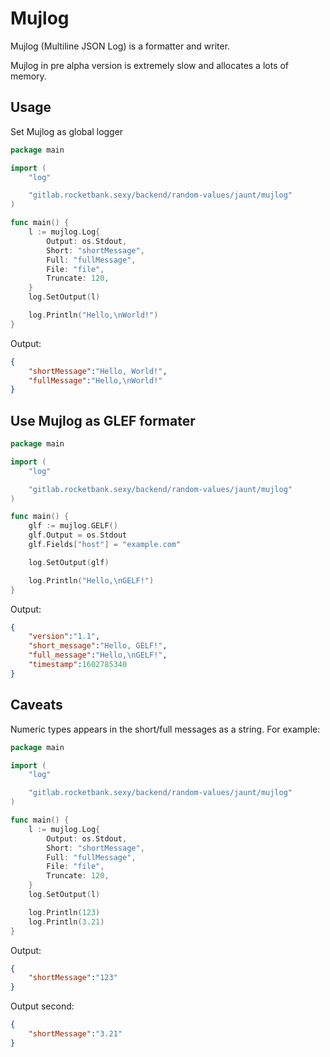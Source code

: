 # Mujlog

Mujlog (Multiline JSON Log) is a formatter and writer.

Mujlog in pre alpha version is extremely slow and allocates a lots of memory.

## Usage

Set Mujlog as global logger

```go
package main

import (
    "log"

    "gitlab.rocketbank.sexy/backend/random-values/jaunt/mujlog"
)

func main() {
    l := mujlog.Log{
        Output: os.Stdout,
        Short: "shortMessage",
        Full: "fullMessage",
        File: "file",
        Truncate: 120,
    }
    log.SetOutput(l)

    log.Println("Hello,\nWorld!")
}
```

Output:

```json
{
    "shortMessage":"Hello, World!",
    "fullMessage":"Hello,\nWorld!"
}
```

## Use Mujlog as GLEF formater

```go
package main

import (
    "log"

    "gitlab.rocketbank.sexy/backend/random-values/jaunt/mujlog"
)

func main() {
    glf := mujlog.GELF()
    glf.Output = os.Stdout
    glf.Fields["host"] = "example.com"

    log.SetOutput(glf)

    log.Println("Hello,\nGELF!")
}
```

Output:


```json
{
    "version":"1.1",
    "short_message":"Hello, GELF!",
    "full_message":"Hello,\nGELF!",
    "timestamp":1602785340
}
```

## Caveats

Numeric types appears in the short/full messages as a string. For example:

```go
package main

import (
    "log"

    "gitlab.rocketbank.sexy/backend/random-values/jaunt/mujlog"
)

func main() {
    l := mujlog.Log{
        Output: os.Stdout,
        Short: "shortMessage",
        Full: "fullMessage",
        File: "file",
        Truncate: 120,
    }
    log.SetOutput(l)

    log.Println(123)
    log.Println(3.21)
}
```

Output:

```json
{
    "shortMessage":"123"
}
```

Output second:

```json
{
    "shortMessage":"3.21"
}
```
